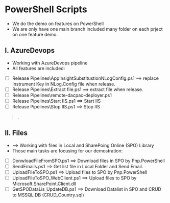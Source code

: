 
# PowerShell Scripts
- We do the demo on features on PowerShell
- We are only have one main branch included many folder on each prject on one feature demo.

## I. AzureDevops 
- Working with AzureDevops pipeline
- All features are included:
- [ ] Release Pipelines\AppInsightSubstitustionNLogConfig.ps1 ==> replace Instrument Key in NLog.Config file when release.
- [ ] Release Pipelines\Extract file.ps1	==> extract file when release.
- [ ] Release Pipelines\remote-dacpac-deployer.ps1
- [ ] Release Pipelines\Start IIS.ps1	==> Start IIS 
- [ ] Release Pipelines\Stop IIS.ps1	==> Stop IIS 
> .

## II. Files 
- ==> Working with files in Local and SharePoing Online (SPO) Library
- Those main tasks are focusing for our demostration:
- [ ] DonwloadFileFromSPO.ps1 ==> Download files in SPO by Pnp.PowerShell
- [ ] SendEmails.ps1	==> Get list file in Local Folder and Send Email.
- [ ] UploadFileToSPO.ps1	==> Upload files to SPO by Pnp.PowerShell
- [ ] UploadFileToSPO_WebClient.ps1 ==> Upload files to SPO by Microsoft.SharePoint.Client.dll
- [ ] GetSPODataLis_UpdateDB.ps1 ==> Download Datalist in SPO and CRUD to MSSQL DB (CRUD_Country.sql)
> 
> 

